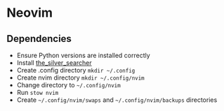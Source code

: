 # Neovim

## Dependencies

- Ensure Python versions are installed correctly
- Install [the_silver_searcher](https://github.com/ggreer/the_silver_searcher)
- Create .config directory `mkdir ~/.config`
- Create nvim directory `mkdir ~/.config/nvim`
- Change directory to `~/.config/nvim`
- Run `stow nvim`
- Create `~/.config/nvim/swaps` and `~/.config/nvim/backups` directories
